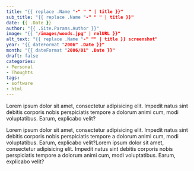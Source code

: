 ```yaml
---
title: "{{ replace .Name "-" " " | title }}"
sub_title: "{{ replace .Name "-" " " | title }}"
date: {{ .Date }}
author: "{{ .Site.Params.Author }}"
image: "{{ "/images/woods.jpg" | relURL }}"
alt_text: "{{ replace .Name "-" "" | title }} screenshot"
year: "{{ dateFormat "2006" .Date }}"
month: "{{ dateFormat "2006/01" .Date }}"
draft: false
categories:
- Personal
- Thoughts
tags:
- software
- html
---
```


Lorem ipsum dolor sit amet, consectetur adipisicing elit. Impedit natus sint debitis corporis nobis perspiciatis tempore a dolorum animi cum, modi voluptatibus. Earum, explicabo velit?

<!--more-->

Lorem ipsum dolor sit amet, consectetur adipisicing elit. Impedit natus sint debitis corporis nobis perspiciatis tempore a dolorum animi cum, modi voluptatibus. Earum, explicabo velit?Lorem ipsum dolor sit amet, consectetur adipisicing elit. Impedit natus sint debitis corporis nobis perspiciatis tempore a dolorum animi cum, modi voluptatibus. Earum, explicabo velit?
